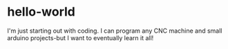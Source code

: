 # hello-world
I'm just starting out with coding. I can program any CNC machine and small arduino projects-but I want to eventually learn it all!
